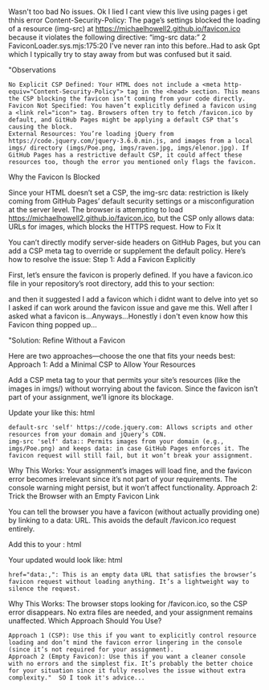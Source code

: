 Wasn't too bad No issues. Ok I lied I cant view this live using pages i get thhis error Content-Security-Policy: The page’s settings blocked the loading of a resource (img-src) at https://michaelhowell2.github.io/favicon.ico because it violates the following directive: “img-src data:” 2 FaviconLoader.sys.mjs:175:20 I've never ran into this before..Had to ask Gpt which I typically try to stay away from but was confused but it said.

"Observations

    No Explicit CSP Defined: Your HTML does not include a <meta http-equiv="Content-Security-Policy"> tag in the <head> section. This means the CSP blocking the favicon isn’t coming from your code directly.
    Favicon Not Specified: You haven’t explicitly defined a favicon using a <link rel="icon"> tag. Browsers often try to fetch /favicon.ico by default, and GitHub Pages might be applying a default CSP that’s causing the block.
    External Resources: You’re loading jQuery from https://code.jquery.com/jquery-3.6.0.min.js, and images from a local imgs/ directory (imgs/Poe.png, imgs/raven.jpg, imgs/elenor.jpg). If GitHub Pages has a restrictive default CSP, it could affect these resources too, though the error you mentioned only flags the favicon.

Why the Favicon Is Blocked

Since your HTML doesn’t set a CSP, the img-src data: restriction is likely coming from GitHub Pages’ default security settings or a misconfiguration at the server level. The browser is attempting to load https://michaelhowell2.github.io/favicon.ico, but the CSP only allows data: URLs for images, which blocks the HTTPS request.
How to Fix It

You can’t directly modify server-side headers on GitHub Pages, but you can add a CSP meta tag to override or supplement the default policy. Here’s how to resolve the issue:
Step 1: Add a Favicon Explicitly

First, let’s ensure the favicon is properly defined. If you have a favicon.ico file in your repository’s root directory, add this to your <head> section:
<link rel="icon" type="image/x-icon" href="/favicon.ico"> and then it suggested I add a favicon which i didnt want to delve into yet so I asked if can work around the favicon issue and gave me this. Well after I asked what a favicon is...Anyways...Honestly i don't even know how this Favicon thing popped up...

"Solution: Refine Without a Favicon

Here are two approaches—choose the one that fits your needs best:
Approach 1: Add a Minimal CSP to Allow Your Resources

Add a CSP meta tag to your <head> that permits your site’s resources (like the images in imgs/) without worrying about the favicon. Since the favicon isn’t part of your assignment, we’ll ignore its blockage.

Update your <head> like this:
html
<head>
    <meta charset="UTF-8">
    <meta name="viewport" content="width=device-width, initial-scale=1.0">
    <meta http-equiv="Content-Security-Policy" content="default-src 'self' https://code.jquery.com; img-src 'self' data:">
    <title>Having Fun with Poe and JQuery</title>
    <script src="https://code.jquery.com/jquery-3.6.0.min.js"></script>
    <style>
        /* Your existing styles */
    </style>
</head>

    default-src 'self' https://code.jquery.com: Allows scripts and other resources from your domain and jQuery’s CDN.
    img-src 'self' data:: Permits images from your domain (e.g., imgs/Poe.png) and keeps data: in case GitHub Pages enforces it. The favicon request will still fail, but it won’t break your assignment.

Why This Works: Your assignment’s images will load fine, and the favicon error becomes irrelevant since it’s not part of your requirements. The console warning might persist, but it won’t affect functionality.
Approach 2: Trick the Browser with an Empty Favicon Link

You can tell the browser you have a favicon (without actually providing one) by linking to a data: URL. This avoids the default /favicon.ico request entirely.

Add this to your <head>:
html
<link rel="icon" type="image/x-icon" href="data:,">

Your updated <head> would look like:
html
<head>
    <meta charset="UTF-8">
    <meta name="viewport" content="width=device-width, initial-scale=1.0">
    <title>Having Fun with Poe and JQuery</title>
    <script src="https://code.jquery.com/jquery-3.6.0.min.js"></script>
    <link rel="icon" type="image/x-icon" href="data:,">
    <style>
        /* Your existing styles */
    </style>
</head>

    href="data:,": This is an empty data URL that satisfies the browser’s favicon request without loading anything. It’s a lightweight way to silence the request.

Why This Works: The browser stops looking for /favicon.ico, so the CSP error disappears. No extra files are needed, and your assignment remains unaffected.
Which Approach Should You Use?

    Approach 1 (CSP): Use this if you want to explicitly control resource loading and don’t mind the favicon error lingering in the console (since it’s not required for your assignment).
    Approach 2 (Empty Favicon): Use this if you want a cleaner console with no errors and the simplest fix. It’s probably the better choice for your situation since it fully resolves the issue without extra complexity."  SO I took it's advice...
